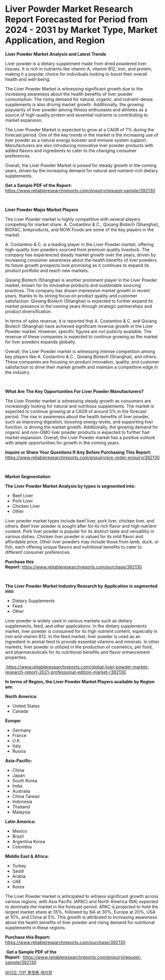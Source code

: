 <p><h1>Liver Powder Market Research Report Forecasted for Period from 2024 -  2031 by Market Type, Market Application, and Region</h1></p><p><strong>Liver Powder Market Analysis and Latest Trends</strong></p>
<p><p>Liver powder is a dietary supplement made from dried powdered liver tissues. It is rich in nutrients like vitamin A, vitamin B12, iron, and protein, making it a popular choice for individuals looking to boost their overall health and well-being.</p><p>The Liver Powder Market is witnessing significant growth due to the increasing awareness about the health benefits of liver powder consumption. The rising demand for natural, organic, and nutrient-dense supplements is also driving market growth. Additionally, the growing popularity of liver powder among fitness enthusiasts and athletes as a source of high-quality protein and essential nutrients is contributing to market expansion.</p><p>The Liver Powder Market is expected to grow at a CAGR of 7% during the forecast period. One of the key trends in the market is the increasing use of liver powder as a natural energy booster and immune system support. Manufacturers are also introducing innovative liver powder products with added flavors and ingredients to cater to the changing consumer preferences.</p><p>Overall, the Liver Powder Market is poised for steady growth in the coming years, driven by the increasing demand for natural and nutrient-rich dietary supplements.</p></p>
<p><strong>Get a Sample PDF of the Report:&nbsp;</strong> <a href="https://www.reliableresearchreports.com/enquiry/request-sample/392130">https://www.reliableresearchreports.com/enquiry/request-sample/392130</a></p>
<p>&nbsp;</p>
<p><strong>Liver Powder Major Market Players</strong></p>
<p><p>The Liver Powder market is highly competitive with several players competing for market share. A. Costantino & C., Qixiang Biotech (Shanghai), BIOFAC, bnkproducts, and NOW Foods are some of the key players in the market.</p><p>A. Costantino & C. is a leading player in the Liver Powder market, offering high-quality liver powders sourced from premium quality livestock. The company has experienced steady market growth over the years, driven by increasing consumer awareness about the health benefits of liver powders. Its future growth prospects look promising as it continues to expand its product portfolio and reach new markets.</p><p>Qixiang Biotech (Shanghai) is another prominent player in the Liver Powder market, known for its innovative products and sustainable sourcing practices. The company has shown impressive market growth in recent years, thanks to its strong focus on product quality and customer satisfaction. Qixiang Biotech (Shanghai) is expected to further expand its market presence in the coming years through strategic partnerships and product diversification.</p><p>In terms of sales revenue, it is reported that A. Costantino & C. and Qixiang Biotech (Shanghai) have achieved significant revenue growth in the Liver Powder market. However, specific figures are not publicly available. The revenue of these companies is expected to continue growing as the market for liver powders expands globally.</p><p>Overall, the Liver Powder market is witnessing intense competition among key players like A. Costantino & C., Qixiang Biotech (Shanghai), and others. These companies are focusing on product innovation, quality, and customer satisfaction to drive their market growth and maintain a competitive edge in the industry.</p></p>
<p>&nbsp;</p>
<p><strong>What Are The Key Opportunities For Liver Powder Manufacturers?</strong></p>
<p><p>The Liver Powder market is witnessing steady growth as consumers are increasingly looking for natural and nutritious supplements. The market is expected to continue growing at a CAGR of around 5% in the forecast period. The rise in awareness about the health benefits of liver powder, such as improving digestion, boosting energy levels, and supporting liver function, is driving the market growth. Additionally, the growing demand for organic and non-GMO liver powder products is expected to further fuel market expansion. Overall, the Liver Powder market has a positive outlook with ample opportunities for growth in the coming years.</p></p>
<p><strong>Inquire or Share Your Questions If Any Before Purchasing This Report:</strong> <a href="https://www.reliableresearchreports.com/enquiry/pre-order-enquiry/392130">https://www.reliableresearchreports.com/enquiry/pre-order-enquiry/392130</a></p>
<p>&nbsp;</p>
<p><strong>Market Segmentation</strong></p>
<p><strong>The Liver Powder Market Analysis by types is segmented into:</strong></p>
<p><ul><li>Beef Liver</li><li>Pork Liver</li><li>Chicken Liver</li><li>Other</li></ul></p>
<p><p>Liver powder market types include beef liver, pork liver, chicken liver, and others. Beef liver powder is sought after for its rich flavor and high nutrient content. Pork liver powder is popular for its distinct taste and versatility in various dishes. Chicken liver powder is valued for its mild flavor and affordable price. Other liver powders may include those from lamb, duck, or fish, each offering unique flavors and nutritional benefits to cater to different consumer preferences.</p></p>
<p><strong>Purchase this Report:&nbsp;</strong><a href="https://www.reliableresearchreports.com/purchase/392130">https://www.reliableresearchreports.com/purchase/392130</a></p>
<p>&nbsp;</p>
<p><strong>The Liver Powder Market Industry Research by Application is segmented into:</strong></p>
<p><ul><li>Dietary Supplements</li><li>Feed</li><li>Other</li></ul></p>
<p><p>Liver powder is widely used in various markets such as dietary supplements, feed, and other applications. In the dietary supplements market, liver powder is consumed for its high nutrient content, especially in iron and vitamin B12. In the feed market, liver powder is used as an ingredient in animal feed to provide essential vitamins and minerals. In other markets, liver powder is utilized in the production of cosmetics, pet food, and pharmaceuticals for its nutritional benefits and flavor enhancement properties.</p></p>
<p><a href="https://www.reliableresearchreports.com/global-liver-powder-market-research-report-2021-professional-edition-market-r392130">&nbsp;https://www.reliableresearchreports.com/global-liver-powder-market-research-report-2021-professional-edition-market-r392130</a></p>
<p><strong>In terms of Region, the Liver Powder Market Players available by Region are:</strong></p>
<p>
    <p> <strong> North America: </strong>
        <ul>
            <li>United States</li>
            <li>Canada</li>
        </ul>
        </p> 
    <p> <strong> Europe: </strong>
        <ul>
            <li>Germany</li>
            <li>France</li>
            <li>U.K.</li>
            <li>Italy</li>
            <li>Russia</li>
        </ul>
        </p> 
    <p> <strong> Asia-Pacific: </strong>
        <ul>
            <li>China</li>
            <li>Japan</li>
            <li>South Korea</li>
            <li>India</li>
            <li>Australia</li>
            <li>China Taiwan</li>
            <li>Indonesia</li>
            <li>Thailand</li>
            <li>Malaysia</li>
        </ul>
        </p> 
    <p> <strong> Latin America: </strong>
        <ul>
            <li>Mexico</li>
            <li>Brazil</li>
            <li>Argentina Korea</li>
            <li>Colombia</li>
        </ul>
        </p> 
    <p> <strong> Middle East & Africa: </strong>
        <ul>
            <li>Turkey</li>
            <li>Saudi</li>
            <li>Arabia</li>
            <li>UAE</li>
            <li>Korea</li>
        </ul>
    </p>
    </p>
<p><p>The Liver Powder market is anticipated to witness significant growth across various regions, with Asia Pacific (APAC) and North America (NA) expected to dominate the market in the forecast period. APAC is projected to hold the largest market share at 35%, followed by NA at 30%, Europe at 20%, USA at 10%, and China at 5%. This growth is attributed to increasing awareness about the health benefits of liver powder and rising demand for nutritional supplements in these regions.</p></p>
<p><strong>Purchase this Report: </strong><a href="https://www.reliableresearchreports.com/purchase/392130">https://www.reliableresearchreports.com/purchase/392130</a></p>
<p>&nbsp;<strong>Get a Sample PDF of the Report:&nbsp;&nbsp;</strong><a href="https://www.reliableresearchreports.com/enquiry/request-sample/392130">https://www.reliableresearchreports.com/enquiry/request-sample/392130</a></p>
<p><strong></strong></p>
<p><p><a href="https://medium.com/@rickymetzdvm/%EA%B8%80%EB%A1%9C%EB%B2%8C-%EC%83%9D%EB%AC%BC-%EA%B8%B0%EB%B0%98-%ED%94%8C%EB%9E%AB%ED%8F%BC-%ED%99%94%ED%95%99-%EC%8B%9C%EC%9E%A5%EC%9D%98-%EC%A2%85%ED%95%A9%EC%A0%81-%EB%B6%84%EC%84%9D-%EC%84%B1%EC%9E%A5-%EA%B2%BD%ED%96%A5-%EB%B0%8F-%EC%8B%9C%EC%9E%A5-%EC%98%88%EC%B8%A1-2024-2031-e7651849a55f">바이오 기반 플랫폼 케미컬</a></p></p>